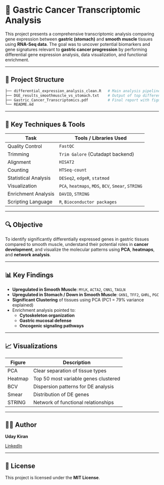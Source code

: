 
# 🧬 Gastric Cancer Transcriptomic Analysis

This project presents a comprehensive transcriptomic analysis comparing gene expression between **gastric (stomach)** and **smooth muscle** tissues using **RNA-Seq data**. The goal was to uncover potential biomarkers and gene signatures relevant to **gastric cancer progression** by performing differential gene expression analysis, data visualization, and functional enrichment.

---

## 📁 Project Structure

```bash
├── differential_expression_analysis_clean.R   # Main analysis pipeline (DESeq2, edgeR, PCA, heatmaps)
├── DGE_results_smoothmuscle_vs_stomach.txt    # Output of top differentially expressed genes
├── Gastric_Cancer_Transcriptomics.pdf         # Final report with figures and interpretations
└── README.md
```

---

## 🧪 Key Techniques & Tools

| Task                        | Tools / Libraries Used                               |
|-----------------------------|------------------------------------------------------|
| Quality Control             | `FastQC`                                             |
| Trimming                    | `Trim Galore` (Cutadapt backend)                    |
| Alignment                   | `HISAT2`                                             |
| Counting                    | `HTSeq-count`                                        |
| Statistical Analysis        | `DESeq2`, `edgeR`, `statmod`                        |
| Visualization               | `PCA`, `heatmaps`, `MDS`, `BCV`, `Smear`, `STRING`  |
| Enrichment Analysis         | `DAVID`, `STRING`                                    |
| Scripting Language          | `R`, `Bioconductor packages`                         |

---

## 🔍 Objective

To identify significantly differentially expressed genes in gastric tissues compared to smooth muscle, understand their potential roles in **cancer development**, and visualize the molecular patterns using **PCA**, **heatmaps**, and **network analysis**.

---

## 📊 Key Findings

- **Upregulated in Smooth Muscle**: `MYLK`, `ACTA2`, `CNN1`, `TAGLN`
- **Upregulated in Stomach / Down in Smooth Muscle**: `GKN1`, `TFF2`, `GHRL`, `PGC`
- **Significant Clustering** of tissues using PCA (PC1 = 79% variance explained)
- Enrichment analysis pointed to:
  - **Cytoskeleton organization**
  - **Gastric mucosal defense**
  - **Oncogenic signaling pathways**

---

## 📈 Visualizations

| Figure | Description                         |
|--------|-------------------------------------|
| PCA    | Clear separation of tissue types    |
| Heatmap| Top 50 most variable genes clustered|
| BCV    | Dispersion patterns for DE analysis |
| Smear  | Distribution of DE genes            |
| STRING | Network of functional relationships |

---

## 👨‍💻 Author

**Uday Kiran**  

[LinkedIn](https://www.linkedin.com/in/udaykiran01/)

---

## 🧾 License

This project is licensed under the **MIT License**.
